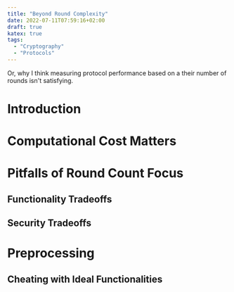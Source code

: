 ```yaml
---
title: "Beyond Round Complexity"
date: 2022-07-11T07:59:16+02:00
draft: true
katex: true
tags:
  - "Cryptography"
  - "Protocols"
---
```


Or, why I think measuring protocol performance based on a their number of rounds
isn't satisfying.

<!--more-->

# Introduction

# Computational Cost Matters

# Pitfalls of Round Count Focus

## Functionality Tradeoffs

## Security Tradeoffs

# Preprocessing

## Cheating with Ideal Functionalities
